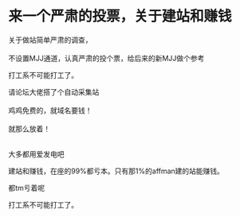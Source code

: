 # 来一个严肃的投票，关于建站和赚钱

关于做站简单严肃的调查，<br />
<br />
不设置MJJ通道，认真严肃的投个票，给后来的新MJJ做个参考

打工系不可能打工了。

请论坛大佬搭了个自动采集站<br />
<br />
鸡鸡免费的，就域名要钱！<br />
<br />
就那么放着！<br />
<br />
<img src="static/image/smiley/default/lol.gif" smilieid="12" border="0" alt="" /><img src="static/image/smiley/default/lol.gif" smilieid="12" border="0" alt="" /><img src="static/image/smiley/default/lol.gif" smilieid="12" border="0" alt="" />

大多都用爱发电吧

建站和赚钱，在座的99%都亏本。只有那1%的affman建的站能赚钱。

都tm亏着呢

打工系不可能打工了。
